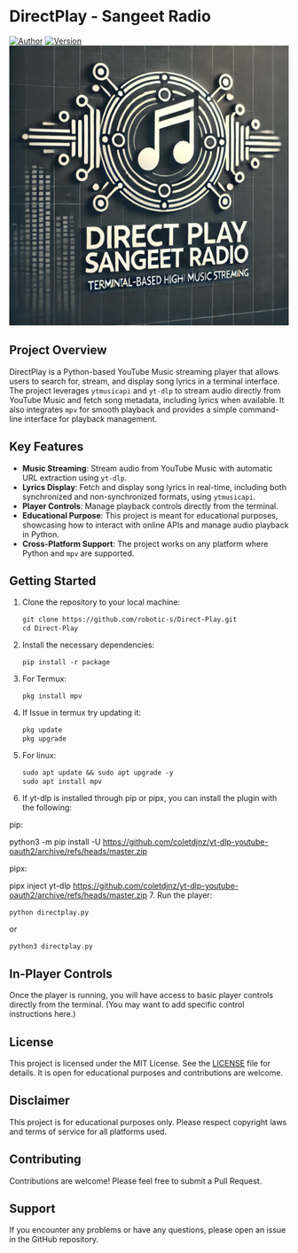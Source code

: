 # DirectPlay - Sangeet Radio

[![Author](https://img.shields.io/badge/Author-Robotics%20(R)-blue.svg)](https://github.com/robotic-s)
[![Version](https://img.shields.io/badge/Version-1.0.0.1.1-brightgreen.svg)](https://github.com/Direct-Play/releases)
![Direct Play Sangeet Radio](https://github.com/robotic-s/Direct-Play/blob/main/sangeet%20radio)
## Project Overview

DirectPlay is a Python-based YouTube Music streaming player that allows users to search for, stream, and display song lyrics in a terminal interface. The project leverages `ytmusicapi` and `yt-dlp` to stream audio directly from YouTube Music and fetch song metadata, including lyrics when available. It also integrates `mpv` for smooth playback and provides a simple command-line interface for playback management.

## Key Features

- **Music Streaming**: Stream audio from YouTube Music with automatic URL extraction using `yt-dlp`.
- **Lyrics Display**: Fetch and display song lyrics in real-time, including both synchronized and non-synchronized formats, using `ytmusicapi`.
- **Player Controls**: Manage playback controls directly from the terminal.
- **Educational Purpose**: This project is meant for educational purposes, showcasing how to interact with online APIs and manage audio playback in Python.
- **Cross-Platform Support**: The project works on any platform where Python and `mpv` are supported.

## Getting Started

1. Clone the repository to your local machine:
   ```
   git clone https://github.com/robotic-s/Direct-Play.git
   cd Direct-Play
   ```

2. Install the necessary dependencies:
   ```
   pip install -r package
   ```
3. For Termux:
   ```
   pkg install mpv
   ```
4. If Issue in termux try updating it:
   ```
   pkg update
   pkg upgrade
   ```
5. For linux:
   ```
   sudo apt update && sudo apt upgrade -y 
   sudo apt install mpv
   ```
6. If yt-dlp is installed through pip or pipx, you can install the plugin with the following:

pip:

python3 -m pip install -U https://github.com/coletdjnz/yt-dlp-youtube-oauth2/archive/refs/heads/master.zip



pipx:

pipx inject yt-dlp https://github.com/coletdjnz/yt-dlp-youtube-oauth2/archive/refs/heads/master.zip
7. Run the player:
   ```
   python directplay.py
   ```
   or
   ```
   python3 directplay.py
   ```

## In-Player Controls

Once the player is running, you will have access to basic player controls directly from the terminal. (You may want to add specific control instructions here.)

## License

This project is licensed under the MIT License. See the [LICENSE](LICENSE) file for details. It is open for educational purposes and contributions are welcome.

## Disclaimer

This project is for educational purposes only. Please respect copyright laws and terms of service for all platforms used.

## Contributing

Contributions are welcome! Please feel free to submit a Pull Request.

## Support

If you encounter any problems or have any questions, please open an issue in the GitHub repository.
